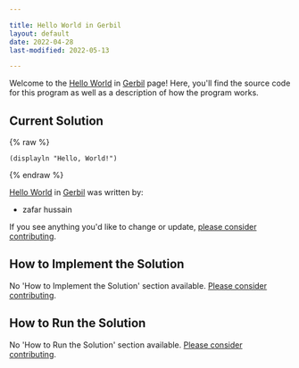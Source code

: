 ```yaml
---

title: Hello World in Gerbil
layout: default
date: 2022-04-28
last-modified: 2022-05-13

---
```


Welcome to the [Hello World](https://sampleprograms.io/projects/hello-world) in [Gerbil](https://sampleprograms.io/languages/gerbil) page! Here, you'll find the source code for this program as well as a description of how the program works.

## Current Solution

{% raw %}

```gerbil
(displayln "Hello, World!")
```

{% endraw %}

[Hello World](https://sampleprograms.io/projects/hello-world) in [Gerbil](https://sampleprograms.io/languages/gerbil) was written by:

- zafar hussain

If you see anything you'd like to change or update, [please consider contributing](https://github.com/TheRenegadeCoder/sample-programs).

## How to Implement the Solution

No 'How to Implement the Solution' section available. [Please consider contributing](https://github.com/TheRenegadeCoder/sample-programs-website).

## How to Run the Solution

No 'How to Run the Solution' section available. [Please consider contributing](https://github.com/TheRenegadeCoder/sample-programs-website).